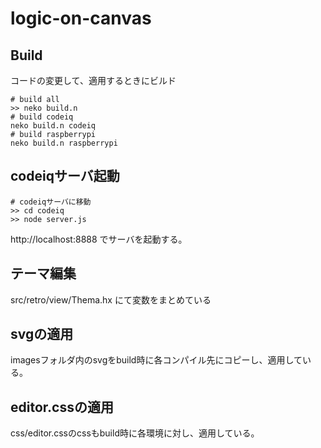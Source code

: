 logic-on-canvas
===============

## Build
コードの変更して、適用するときにビルド

    # build all
    >> neko build.n
    # build codeiq
    neko build.n codeiq
    # build raspberrypi
    neko build.n raspberrypi

## codeiqサーバ起動
    
    # codeiqサーバに移動
    >> cd codeiq
    >> node server.js

http://localhost:8888
でサーバを起動する。

## テーマ編集

src/retro/view/Thema.hx にて変数をまとめている

## svgの適用

imagesフォルダ内のsvgをbuild時に各コンパイル先にコピーし、適用している。

## editor.cssの適用

css/editor.cssのcssもbuild時に各環境に対し、適用している。
